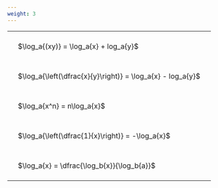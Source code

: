 ```yaml
---
weight: 3
---
```


<style type="text/css">
#T_e3fc1 th.col_heading {
  text-align: left;
  font-size: 1em;
}
#T_e3fc1 td {
  text-align: left;
  font-size: 1em;
  padding: 1.5em;
}
</style>
<table id="T_e3fc1">
  <thead>
  </thead>
  <tbody>
    <tr>
      <td id="T_e3fc1_row0_col0" class="data row0 col0" >$\log_a{(xy)} = \log_a{x} + log_a{y}$</td>
    </tr>
    <tr>
      <td id="T_e3fc1_row1_col0" class="data row1 col0" >$\log_a{\left(\dfrac{x}{y}\right)} = \log_a{x} - log_a{y}$</td>
    </tr>
    <tr>
      <td id="T_e3fc1_row2_col0" class="data row2 col0" >$\log_a{x^n} = n\log_a{x}$</td>
    </tr>
    <tr>
      <td id="T_e3fc1_row3_col0" class="data row3 col0" >$\log_a{\left(\dfrac{1}{x}\right)} = -\log_a{x}$</td>
    </tr>
    <tr>
      <td id="T_e3fc1_row4_col0" class="data row4 col0" >$\log_a{x} = \dfrac{\log_b{x}}{\log_b{a}}$</td>
    </tr>
  </tbody>
</table>

